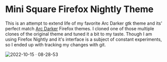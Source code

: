 # Mini Square Firefox Nightly Theme

This is an attempt to extend life of my favorite Arc Darker gtk theme and its' perfect match [Arc Darker](https://github.com/horst3180/arc-firefox-theme) Firefox themes. I cloned one of those multiple clones of the original theme and tuned it a bit to my taste. Though I am using Firefox Nightly and it's interface is a subject of constant experiments, so I ended up with tracking my changes with git.

![2022-10-15 · 08-28-53](https://user-images.githubusercontent.com/79691246/195970562-73cb2adf-c150-455d-838f-ed664cc414db.png)
